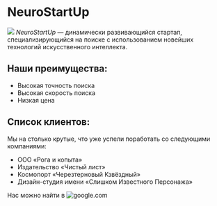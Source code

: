  # NeuroStartUp
 ![](https://netology-code.github.io/git-homeworks/introduction/assets/logo.png)
 *NeuroStartUp* — динамически развивающийся стартап, специализирующийся на поиске с использованием новейших технологий искусственного интеллекта.
 
 ## Наши преимущества:
 - Высокая точность поиска
 - Высокая скорость поиска
 - Низкая цена
 
 ## Список клиентов:
Мы на столько крутые, что уже успели поработать со следующими компаниями:

- ООО «Рога и копыта»
- Издательство «Чиcтый лист»
- Космопорт «Черезтерновый Кзвёздный»
- Дизайн-студия имени «Слишком Известного Персонажа»

Нас можно найти в ![google.com](https://google.com)
